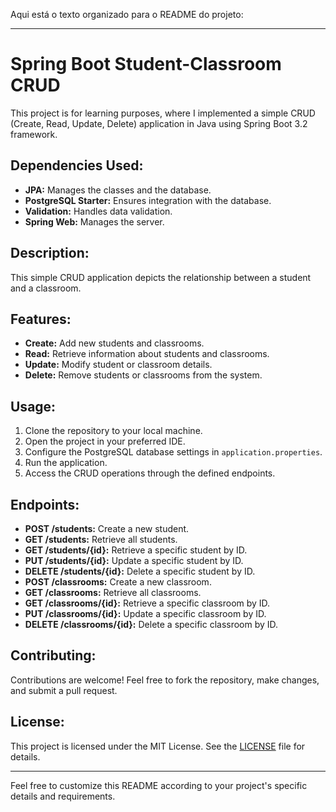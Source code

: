 Aqui está o texto organizado para o README do projeto:

---

# Spring Boot Student-Classroom CRUD

This project is for learning purposes, where I implemented a simple CRUD (Create, Read, Update, Delete) application in Java using Spring Boot 3.2 framework.

## Dependencies Used:
- **JPA:** Manages the classes and the database.
- **PostgreSQL Starter:** Ensures integration with the database.
- **Validation:** Handles data validation.
- **Spring Web:** Manages the server.

## Description:
This simple CRUD application depicts the relationship between a student and a classroom.

## Features:
- **Create:** Add new students and classrooms.
- **Read:** Retrieve information about students and classrooms.
- **Update:** Modify student or classroom details.
- **Delete:** Remove students or classrooms from the system.

## Usage:
1. Clone the repository to your local machine.
2. Open the project in your preferred IDE.
3. Configure the PostgreSQL database settings in `application.properties`.
4. Run the application.
5. Access the CRUD operations through the defined endpoints.

## Endpoints:
- **POST /students:** Create a new student.
- **GET /students:** Retrieve all students.
- **GET /students/{id}:** Retrieve a specific student by ID.
- **PUT /students/{id}:** Update a specific student by ID.
- **DELETE /students/{id}:** Delete a specific student by ID.
- **POST /classrooms:** Create a new classroom.
- **GET /classrooms:** Retrieve all classrooms.
- **GET /classrooms/{id}:** Retrieve a specific classroom by ID.
- **PUT /classrooms/{id}:** Update a specific classroom by ID.
- **DELETE /classrooms/{id}:** Delete a specific classroom by ID.

## Contributing:
Contributions are welcome! Feel free to fork the repository, make changes, and submit a pull request.

## License:
This project is licensed under the MIT License. See the [LICENSE](LICENSE) file for details.

---

Feel free to customize this README according to your project's specific details and requirements.
